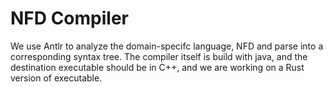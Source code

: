 NFD Compiler
===

We use Antlr to analyze the domain-specifc language, NFD and parse
into a corresponding syntax tree. The compiler itself is build with java,
and the destination executable should be in C++, and we are working
on a Rust version of executable.